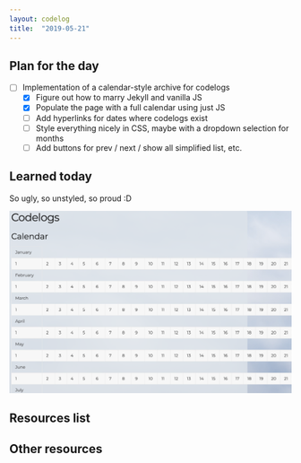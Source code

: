 ```yaml
---
layout: codelog
title:  "2019-05-21"
---
```


## Plan for the day

- [ ] Implementation of a calendar-style archive for codelogs
  - [x] Figure out how to marry Jekyll and vanilla JS
  - [x] Populate the page with a full calendar using just JS
  - [ ] Add hyperlinks for dates where codelogs exist
  - [ ] Style everything nicely in CSS, maybe with a dropdown selection for months
  - [ ] Add buttons for prev / next / show all simplified list, etc.

## Learned today

So ugly, so unstyled, so proud :D

![Calendar in progress](../../assets/img/blog/calendar-in-progress.png)

## Resources list

## Other resources